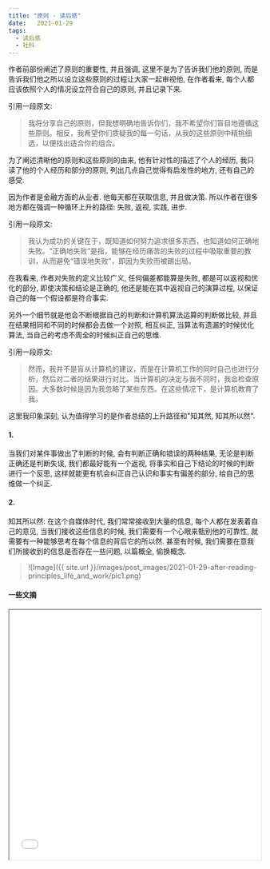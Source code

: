 ```yaml
---
title: "原则 - 读后感"
date:   2021-01-29
tags:
  - 读后感
  - 社科
---
```


作者前部份阐述了原则的重要性, 并且强调, 这里不是为了告诉我们他的原则, 而是告诉我们他之所以设立这些原则的过程让大家一起审视他, 在作者看来, 每个人都应该依照个人的情况设立符合自己的原则, 并且记录下来.

引用一段原文:

> 我将分享自己的原则，但我想明确地告诉你们，我不希望你们盲目地遵循这些原则。相反，我希望你们质疑我的每一句话，从我的这些原则中精挑细选，以便找出适合你的组合。

为了阐述清晰他的原则和这些原则的由来, 他有针对性的描述了个人的经历, 我只读了他的个人经历和部分的原则, 列出几点自己觉得有启发性的地方, 还有自己的感受.

因为作者是金融方面的从业者. 他每天都在获取信息, 并且做决策. 所以作者在很多地方都在强调一种循环上升的路径: 失败, 返视, 实践, 进步.

引用一段原文:

> 我认为成功的关键在于，既知道如何努力追求很多东西，也知道如何正确地失败。“正确地失败”是指，能够在经历痛苦的失败的过程中吸取重要的教训，从而避免“错误地失败”，即因为失败而被踢出局。

在我看来, 作者对失败的定义比较广义, 任何偏差都能算是失败, 都是可以返视和优化的部分, 即使决策和结论是正确的, 他还是能在其中返视自己的演算过程, 以保证自己的每一个假设都是符合事实.

另外一个细节就是他会不断根据自己的判断和计算机算法运算的判断做比较, 并且在结果相同和不同的时候都会去做一个对照, 相互纠正, 当算法有遗漏的时候优化算法, 当自己的考虑不周全的时候纠正自己的思维.

引用一段原文:

> 然而，我并不是盲从计算机的建议，而是在计算机工作的同时自己也进行分析，然后对二者的结果进行对比。当计算机的决定与我不同时，我会检查原因。大多数时候是因为我忽略了某些东西。在这些情况下，是计算机教育了我。

这里我印象深刻, 认为值得学习的是作者总结的上升路径和"知其然, 知其所以然".

#### 1. 

当我们对某件事做出了判断的时候, 会有判断正确和错误的两种结果, 无论是判断正确还是判断失误, 我们都最好能有一个返视, 将事实和自己下结论的时候的判断进行一个反思, 这样就能更有机会纠正自己认识和事实有偏差的部分, 给自己的思维做一个纠正.

#### 2.

知其所以然: 在这个自媒体时代, 我们常常接收到大量的信息, 每个人都在发表着自己的意见, 当我们接收这些信息的时候, 我们需要有一个心眼来甄别他的可靠性, 就需要有一种能够思考在每个信息的背后它的所以然. 甚至有时候, 我们需要在意我们所接收到的信息是否存在一些问题, 以篇概全, 偷换概念.

> ![Image]({{ site.url }}/images/post_images/2021-01-29-after-reading-principles_life_and_work/pic1.png)

#### 一些文摘
<iframe id="notebook"
title="principles notebook"
width="100%"
height="500"
src="{{ site.url }}/images/post_images/2021-01-29-after-reading-principles_life_and_work/principles-notebook.html">
</iframe>